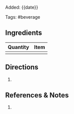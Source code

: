 
Added: {{date}}

Tags: #beverage

## Ingredients

| Quantity | Item |
| -------- | ---- |
|          |      |

## Directions

1.

## References & Notes

1. 
